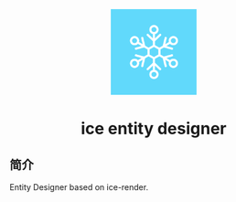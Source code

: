 <p align="center">
<img width="150" src="./tests/assets/ice-render.png">
</p>

<h1 align="center">ice entity designer</h1>

## 简介
Entity Designer based on ice-render.